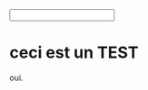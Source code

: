 <html>
<body>

<form>
<input type="search" id="input">
</form>
<h1> ceci est un TEST</h1>
<p>oui.</p>
